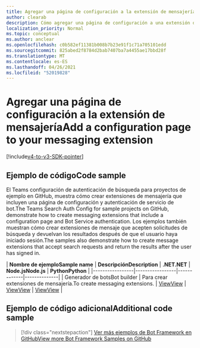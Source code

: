 ```yaml
---
title: Agregar una página de configuración a la extensión de mensajería
author: clearab
description: Cómo agregar una página de configuración a una extensión de mensajería
localization_priority: Normal
ms.topic: conceptual
ms.author: anclear
ms.openlocfilehash: c0b582ef11381b008b7b23e91f1c71a705101edd
ms.sourcegitcommit: 825abed2f8784d2bab7407ba7a4455ae17bbd28f
ms.translationtype: MT
ms.contentlocale: es-ES
ms.lasthandoff: 04/26/2021
ms.locfileid: "52019828"
---
```

# <a name="add-a-configuration-page-to-your-messaging-extension"></a><span data-ttu-id="c2d49-103">Agregar una página de configuración a la extensión de mensajería</span><span class="sxs-lookup"><span data-stu-id="c2d49-103">Add a configuration page to your messaging extension</span></span>

[!include[v4-to-v3-SDK-pointer](~/includes/v4-to-v3-pointer-me.md)]

## <a name="code-sample"></a><span data-ttu-id="c2d49-104">Ejemplo de código</span><span class="sxs-lookup"><span data-stu-id="c2d49-104">Code sample</span></span>

<span data-ttu-id="c2d49-105">El Teams configuración de autenticación de búsqueda para proyectos de ejemplo en GitHub, muestra cómo crear extensiones de mensajería que incluyen una página de configuración y autenticación de servicio de bot.</span><span class="sxs-lookup"><span data-stu-id="c2d49-105">The Teams Search Auth Config for sample projects on GitHub, demonstrate how to create messaging extensions that include a configuration page and Bot Service authentication.</span></span> <span data-ttu-id="c2d49-106">Los ejemplos también muestran cómo crear extensiones de mensaje que acepten solicitudes de búsqueda y devuelvan los resultados después de que el usuario haya iniciado sesión.</span><span class="sxs-lookup"><span data-stu-id="c2d49-106">The samples also demonstrate how to create message extensions that accept search requests and return the results after the user has signed in.</span></span>

| <span data-ttu-id="c2d49-107">**Nombre de ejemplo**</span><span class="sxs-lookup"><span data-stu-id="c2d49-107">**Sample name**</span></span> | <span data-ttu-id="c2d49-108">**Descripción**</span><span class="sxs-lookup"><span data-stu-id="c2d49-108">**Description**</span></span> | <span data-ttu-id="c2d49-109">**.NET**</span><span class="sxs-lookup"><span data-stu-id="c2d49-109">**.NET**</span></span> | <span data-ttu-id="c2d49-110">**Node.js**</span><span class="sxs-lookup"><span data-stu-id="c2d49-110">**Node.js**</span></span> | <span data-ttu-id="c2d49-111">**Python**</span><span class="sxs-lookup"><span data-stu-id="c2d49-111">**Python**</span></span> |
|-----------------|-----------------|-------------|--------------|
| <span data-ttu-id="c2d49-112">Generador de bots</span><span class="sxs-lookup"><span data-stu-id="c2d49-112">Bot builder</span></span> | <span data-ttu-id="c2d49-113">Para crear extensiones de mensajería.</span><span class="sxs-lookup"><span data-stu-id="c2d49-113">To create messaging extensions.</span></span> | [<span data-ttu-id="c2d49-114">View</span><span class="sxs-lookup"><span data-stu-id="c2d49-114">View</span></span>](https://github.com/microsoft/BotBuilder-Samples/tree/master/samples/csharp_dotnetcore/52.teams-messaging-extensions-search-auth-config) | [<span data-ttu-id="c2d49-115">View</span><span class="sxs-lookup"><span data-stu-id="c2d49-115">View</span></span>](https://github.com/microsoft/BotBuilder-Samples/tree/master/samples/javascript_nodejs/52.teams-messaging-extensions-search-auth-config) | [<span data-ttu-id="c2d49-116">View</span><span class="sxs-lookup"><span data-stu-id="c2d49-116">View</span></span>]( https://github.com/microsoft/BotBuilder-Samples/tree/main/samples/python/50.teams-messaging-extension-search) |

## <a name="additional-code-sample"></a><span data-ttu-id="c2d49-117">Ejemplo de código adicional</span><span class="sxs-lookup"><span data-stu-id="c2d49-117">Additional code sample</span></span>

> [!div class="nextstepaction"]
> [<span data-ttu-id="c2d49-118">Ver más ejemplos de Bot Framework en GitHub</span><span class="sxs-lookup"><span data-stu-id="c2d49-118">View more Bot Framework Samples on GitHub</span></span>](https://github.com/microsoft/BotBuilder-Samples)
